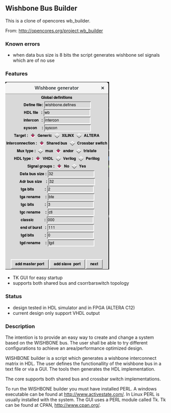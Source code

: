 ## Wishbone Bus Builder

This is a clone of opencores wb_builder.
 
From: http://opencores.org/project,wb_builder

### Known errors

- when data bus size is 8 bits the script generates wishbone sel signals which are of no use

### Features

![screenshot](/readme/wb_builder.png?raw=true "Main Menu")

- TK GUI for easy startup
- supports both shared bus and csorrbarswitch topology

### Status

- design tested in HDL simulator and in FPGA (ALTERA C12)
- current design only support VHDL output

### Description

The intention is to provide an easy way to create and change a system based on the WISHBONE bus. The user shall be able to try different configurations to achieve an area/performance optimized design.

WISHBONE builder is a script which generates a wishbone interconnect matrix in HDL. The user defines the functionallity of the wishbone bus in a text file or via a GUI. The tools then generates the HDL implementation.

The core supports both shared bus and crossbar switch implementations.

To run the WISHBONE builder you must have installed PERL. A windows executable can be found at http://www.activestate.com/. In Linux PERL is usually installed with the system. The GUI uses a PERL module called Tk. Tk can be found at CPAN, http://www.cpan.org/. 
